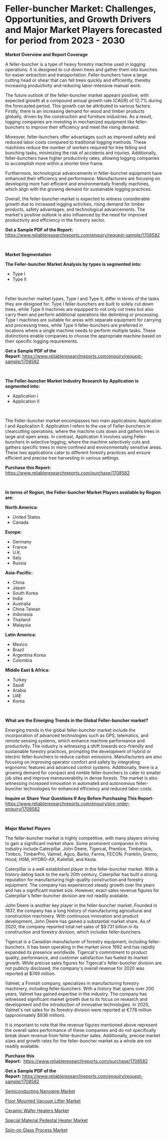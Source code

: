 <p><h1>Feller-buncher Market: Challenges, Opportunities, and Growth Drivers and Major Market Players forecasted for period from 2023 - 2030</h1></p><p><strong>Market Overview and Report Coverage</strong></p>
<p><p>A feller-buncher is a type of heavy forestry machine used in logging operations. It is designed to cut down trees and gather them into bunches for easier extraction and transportation. Feller-bunchers have a large cutting head or shear that can fell trees quickly and efficiently, thereby increasing productivity and reducing labor-intensive manual work.</p><p>The future outlook of the feller-buncher market appears positive, with expected growth at a compound annual growth rate (CAGR) of 12.7% during the forecasted period. This growth can be attributed to various factors. Firstly, there is an increasing demand for wood and timber products globally, driven by the construction and furniture industries. As a result, logging companies are investing in mechanized equipment like feller-bunchers to improve their efficiency and meet the rising demand.</p><p>Moreover, feller-bunchers offer advantages such as improved safety and reduced labor costs compared to traditional logging methods. These machines reduce the number of workers required for tree felling and bunching tasks, minimizing the risk of accidents and injuries. Additionally, feller-bunchers have higher productivity rates, allowing logging companies to accomplish more within a shorter time frame.</p><p>Furthermore, technological advancements in feller-buncher equipment have enhanced their efficiency and performance. Manufacturers are focusing on developing more fuel-efficient and environmentally friendly machines, which align with the growing demand for sustainable logging practices.</p><p>Overall, the feller-buncher market is expected to witness considerable growth due to increased logging activities, rising demand for timber products, safety advantages, and technological advancements. The market's positive outlook is also influenced by the need for improved productivity and efficiency in the forestry sector.</p></p>
<p><strong>Get a Sample PDF of the Report:</strong> <a href="https://www.reliableresearchreports.com/enquiry/request-sample/1708582">https://www.reliableresearchreports.com/enquiry/request-sample/1708582</a></p>
<p>&nbsp;</p>
<p><strong>Market Segmentation</strong></p>
<p><strong>The Feller-buncher Market Analysis by types is segmented into:</strong></p>
<p><ul><li>Type I</li><li>Type II</li></ul></p>
<p>&nbsp;</p>
<p><p>Feller-buncher market types, Type I and Type II, differ in terms of the tasks they are designed for. Type I feller-bunchers are built to solely cut down trees, while Type II machines are equipped to not only cut trees but also carry them and perform additional operations like delimbing or processing. Type I machines are suitable for areas with separate equipment for carrying and processing trees, while Type II feller-bunchers are preferred in locations where a single machine needs to perform multiple tasks. These distinctions enable companies to choose the appropriate machine based on their specific logging requirements.</p></p>
<p><strong>Get a Sample PDF of the Report:</strong>&nbsp;<a href="https://www.reliableresearchreports.com/enquiry/request-sample/1708582">https://www.reliableresearchreports.com/enquiry/request-sample/1708582</a></p>
<p>&nbsp;</p>
<p><strong>The Feller-buncher Market Industry Research by Application is segmented into:</strong></p>
<p><ul><li>Application I</li><li>Application II</li></ul></p>
<p>&nbsp;</p>
<p><p>The Feller-buncher market encompasses two main applications: Application I and Application II. Application I refers to the use of Feller-bunchers in clearcutting operations, where the machine cuts down and gathers trees in large and open areas. In contrast, Application II involves using Feller-bunchers in selective logging, where the machine selectively cuts and gathers specific trees in more confined and environmentally sensitive areas. These two applications cater to different forestry practices and ensure efficient and precise tree harvesting in various settings.</p></p>
<p><strong>Purchase this Report:</strong>&nbsp; <a href="https://www.reliableresearchreports.com/purchase/1708582">https://www.reliableresearchreports.com/purchase/1708582</a></p>
<p>&nbsp;</p>
<p><strong>In terms of Region, the Feller-buncher Market Players available by Region are:</strong></p>
<p>
    <p> <strong> North America: </strong>
        <ul>
            <li>United States</li>
            <li>Canada</li>
        </ul>
        </p> 
    <p> <strong> Europe: </strong>
        <ul>
            <li>Germany</li>
            <li>France</li>
            <li>U.K.</li>
            <li>Italy</li>
            <li>Russia</li>
        </ul>
        </p> 
    <p> <strong> Asia-Pacific: </strong>
        <ul>
            <li>China</li>
            <li>Japan</li>
            <li>South Korea</li>
            <li>India</li>
            <li>Australia</li>
            <li>China Taiwan</li>
            <li>Indonesia</li>
            <li>Thailand</li>
            <li>Malaysia</li>
        </ul>
        </p> 
    <p> <strong> Latin America: </strong>
        <ul>
            <li>Mexico</li>
            <li>Brazil</li>
            <li>Argentina Korea</li>
            <li>Colombia</li>
        </ul>
        </p> 
    <p> <strong> Middle East & Africa: </strong>
        <ul>
            <li>Turkey</li>
            <li>Saudi</li>
            <li>Arabia</li>
            <li>UAE</li>
            <li>Korea</li>
        </ul>
    </p>
    </p>
<p>&nbsp;</p>
<p><strong>What are the Emerging Trends in the Global Feller-buncher market?</strong></p>
<p><p>Emerging trends in the global feller-buncher market include the incorporation of advanced technologies such as GPS, telematics, and remote sensing systems, which enhance machine performance and productivity. The industry is witnessing a shift towards eco-friendly and sustainable forestry practices, prompting the development of hybrid or electric feller-bunchers to reduce carbon emissions. Manufacturers are also focusing on improving operator comfort and safety by integrating ergonomic features and advanced control systems. Additionally, there is a growing demand for compact and nimble feller-bunchers to cater to smaller job sites and improve maneuverability in dense forests. The market is also witnessing increased innovation in automated and autonomous feller-buncher technologies for enhanced efficiency and reduced labor costs.</p></p>
<p><strong>Inquire or Share Your Questions If Any Before Purchasing This Report</strong>- <a href="https://www.reliableresearchreports.com/enquiry/pre-order-enquiry/1708582">https://www.reliableresearchreports.com/enquiry/pre-order-enquiry/1708582</a></p>
<p>&nbsp;</p>
<p><strong>Major Market Players</strong></p>
<p><p>The feller-buncher market is highly competitive, with many players striving to gain a significant market share. Some prominent companies in this industry include Caterpillar, John Deere, Tigercat, Prentice, Timberjack, Timbco, TimberPro, Valmet, Agco, Barko, Farma, FECON, Franklin, Gremo, Hood, HSM, HYDRO-AX, Kallefall, and Kesla.</p><p>Caterpillar is a well-established player in the feller-buncher market. With a history dating back to the early 20th century, Caterpillar has built a strong reputation for manufacturing high-quality construction and forestry equipment. The company has experienced steady growth over the years and has a significant market size. However, exact sales revenue figures for Caterpillar's feller-buncher division are not readily available.</p><p>John Deere is another key player in the feller-buncher market. Founded in 1837, the company has a long history of manufacturing agricultural and construction machinery. With continuous innovation and product development, John Deere has gained a substantial market share. As of 2020, the company reported total net sales of $9.731 billion in its construction and forestry division, which includes feller-bunchers.</p><p>Tigercat is a Canadian manufacturer of forestry equipment, including feller-bunchers. It has been operating in the market since 1992 and has rapidly expanded its presence worldwide. Tigercat's commitment to product quality, performance, and customer satisfaction has fueled its market growth. While precise sales figures for Tigercat's feller-buncher division are not publicly disclosed, the company's overall revenue for 2020 was reported at $749 million.</p><p>Valmet, a Finnish company, specializes in manufacturing forestry machinery, including feller-bunchers. With a history that spans over 200 years, Valmet has gained expertise in the industry. The company has witnessed significant market growth due to its focus on research and development and the introduction of innovative technologies. In 2020, Valmet's net sales for its forestry division were reported at €778 million (approximately $936 million).</p><p>It is important to note that the revenue figures mentioned above represent the overall sales performance of these companies and do not specifically break down revenue from feller-buncher sales. Additionally, precise market sizes and growth rates for the feller-buncher market as a whole are not readily available.</p></p>
<p><strong>Purchase this Report:</strong>&nbsp;&nbsp;<a href="https://www.reliableresearchreports.com/purchase/1708582">https://www.reliableresearchreports.com/purchase/1708582</a></p>
<p></p>
<p><strong>Get a Sample PDF of the Report:</strong>&nbsp;<a href="https://www.reliableresearchreports.com/enquiry/request-sample/1708582">https://www.reliableresearchreports.com/enquiry/request-sample/1708582</a></p>
<p><p><a href="https://medium.com/@stand.tough.park/semiconducting-nanowire-market-size-reveals-the-best-marketing-channels-in-global-industry-7bea88790e95">Semiconducting Nanowire Market</a></p><p><a href="https://medium.com/@noise.asset.organ/floor-mounted-vacuum-lifter-market-research-report-its-history-and-forecast-2023-to-2030-71bb700a8bde">Floor Mounted Vacuum Lifter Market</a></p><p><a href="https://medium.com/@soap.equip.win/ceramic-wafer-heaters-market-size-cagr-trends-2024-2030-bdb6ba9dd267">Ceramic Wafer Heaters Market</a></p><p><a href="https://medium.com/@fifth.dress.cause/special-material-pedestal-heater-market-trends-forecast-and-competitive-analysis-to-2030-2e5f524c2bc8">Special Material Pedestal Heater Market</a></p><p><a href="https://medium.com/@press.bell.sigh/spin-on-glass-process-market-size-cagr-trends-2024-2030-b338d53ae529">Spin-on Glass Process Market</a></p></p>